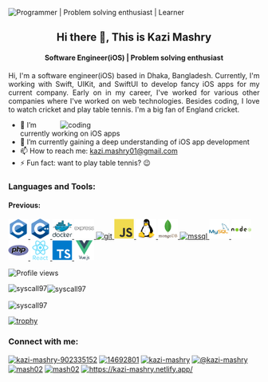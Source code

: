 ![Programmer | Problem solving enthusiast | Learner](https://previews.123rf.com/images/karpenkoilia/karpenkoilia1806/karpenkoilia180600011/102988806-vector-line-web-concept-for-programming-linear-web-banner-for-coding-.jpg)

<h2 align="center">Hi there 👋, This is Kazi Mashry</h2>
<h4 align="center">Software Engineer(iOS) | Problem solving enthusiast</h4>
<div align="left">
<p align="justify">
  Hi, I'm a software engineer(iOS) based in Dhaka, Bangladesh. Currently, I'm working with Swift, UIKit, and SwiftUI to develop fancy iOS apps for my current company. Early on in my career, I've worked for various other companies where I've worked on web technologies.
Besides coding, I love to watch cricket and play table tennis. I'm a big fan of England cricket.
</p>
</div>
<img align="right" alt="coding" width="400" src="https://cdn.dribbble.com/users/1732368/screenshots/11289837/work_from_hom_size.gif">

- 🔭 I’m currently working on iOS apps 
- 🌱 I’m currently gaining a deep understanding of iOS app development
- 📫 How to reach me: kazi.mashry01@gmail.com 
- ⚡ Fun fact: want to play table tennis? 😉 

<h3 align="left">Languages and Tools:</h3>
<h4 align="left">Previous:</h4>
<p align="left"> <a href="https://www.cprogramming.com/" target="_blank" rel="noreferrer"> <img src="https://raw.githubusercontent.com/devicons/devicon/master/icons/c/c-original.svg" alt="c" width="40" height="40"/> </a> <a href="https://www.w3schools.com/cpp/" target="_blank" rel="noreferrer"> <img src="https://raw.githubusercontent.com/devicons/devicon/master/icons/cplusplus/cplusplus-original.svg" alt="cplusplus" width="40" height="40"/> </a> <a href="https://www.docker.com/" target="_blank" rel="noreferrer"> <img src="https://raw.githubusercontent.com/devicons/devicon/master/icons/docker/docker-original-wordmark.svg" alt="docker" width="40" height="40"/> </a> <a href="https://expressjs.com" target="_blank" rel="noreferrer"> <img src="https://raw.githubusercontent.com/devicons/devicon/master/icons/express/express-original-wordmark.svg" alt="express" width="40" height="40"/> </a> <a href="https://git-scm.com/" target="_blank" rel="noreferrer"> <img src="https://www.vectorlogo.zone/logos/git-scm/git-scm-icon.svg" alt="git" width="40" height="40"/> </a> <a href="https://developer.mozilla.org/en-US/docs/Web/JavaScript" target="_blank" rel="noreferrer"> <img src="https://raw.githubusercontent.com/devicons/devicon/master/icons/javascript/javascript-original.svg" alt="javascript" width="40" height="40"/> </a> <a href="https://www.linux.org/" target="_blank" rel="noreferrer"> <img src="https://raw.githubusercontent.com/devicons/devicon/master/icons/linux/linux-original.svg" alt="linux" width="40" height="40"/> </a> <a href="https://www.mongodb.com/" target="_blank" rel="noreferrer"> <img src="https://raw.githubusercontent.com/devicons/devicon/master/icons/mongodb/mongodb-original-wordmark.svg" alt="mongodb" width="40" height="40"/> </a> <a href="https://www.microsoft.com/en-us/sql-server" target="_blank" rel="noreferrer"> <img src="https://www.svgrepo.com/show/303229/microsoft-sql-server-logo.svg" alt="mssql" width="40" height="40"/> </a> <a href="https://www.mysql.com/" target="_blank" rel="noreferrer"> <img src="https://raw.githubusercontent.com/devicons/devicon/master/icons/mysql/mysql-original-wordmark.svg" alt="mysql" width="40" height="40"/> </a> <a href="https://nodejs.org" target="_blank" rel="noreferrer"> <img src="https://raw.githubusercontent.com/devicons/devicon/master/icons/nodejs/nodejs-original-wordmark.svg" alt="nodejs" width="40" height="40"/> </a> <a href="https://www.php.net" target="_blank" rel="noreferrer"> <img src="https://raw.githubusercontent.com/devicons/devicon/master/icons/php/php-original.svg" alt="php" width="40" height="40"/> </a> <a href="https://reactjs.org/" target="_blank" rel="noreferrer"> <img src="https://raw.githubusercontent.com/devicons/devicon/master/icons/react/react-original-wordmark.svg" alt="react" width="40" height="40"/> </a> <a href="https://www.typescriptlang.org/" target="_blank" rel="noreferrer"> <img src="https://raw.githubusercontent.com/devicons/devicon/master/icons/typescript/typescript-original.svg" alt="typescript" width="40" height="40"/> </a> <a href="https://vuejs.org/" target="_blank" rel="noreferrer"> <img src="https://raw.githubusercontent.com/devicons/devicon/master/icons/vuejs/vuejs-original-wordmark.svg" alt="vuejs" width="40" height="40"/> </a> </p>

![Profile views](https://gpvc.arturio.dev/SysCall97)

<p><img align="left" src="https://github-readme-stats.vercel.app/api/top-langs?username=syscall97&show_icons=true&locale=en&layout=compact" alt="syscall97" /></p>

<p><img align="center" src="https://github-readme-stats.vercel.app/api?username=syscall97&show_icons=true&locale=en" alt="syscall97" /></p>

<p><img align="center" src="https://github-readme-streak-stats.herokuapp.com/?user=syscall97&" alt="syscall97" /></p>



[![trophy](https://github-profile-trophy.vercel.app/?username=SysCall97)](https://github.com/ryo-ma/github-profile-trophy)


  
<h3 align="left">Connect with me:</h3>
<p align="left">
<a href="https://linkedin.com/in/kazi-mashry-902335152" target="blank"><img align="center" src="https://raw.githubusercontent.com/rahuldkjain/github-profile-readme-generator/master/src/images/icons/Social/linked-in-alt.svg" alt="kazi-mashry-902335152" height="30" width="40" /></a>
<a href="https://stackoverflow.com/users/14692801" target="blank"><img align="center" src="https://raw.githubusercontent.com/rahuldkjain/github-profile-readme-generator/master/src/images/icons/Social/stack-overflow.svg" alt="14692801" height="30" width="40" /></a>
<a href="https://fb.com/kazi-mashry" target="blank"><img align="center" src="https://raw.githubusercontent.com/rahuldkjain/github-profile-readme-generator/master/src/images/icons/Social/facebook.svg" alt="kazi-mashry" height="30" width="40" /></a>
<a href="https://medium.com/@kazi-mashry" target="blank"><img align="center" src="https://raw.githubusercontent.com/rahuldkjain/github-profile-readme-generator/master/src/images/icons/Social/medium.svg" alt="@kazi-mashry" height="30" width="40" /></a>
<a href="https://codeforces.com/profile/mash02" target="blank"><img align="center" src="https://raw.githubusercontent.com/rahuldkjain/github-profile-readme-generator/master/src/images/icons/Social/codeforces.svg" alt="mash02" height="30" width="40" /></a>
<a href="https://www.leetcode.com/mash02" target="blank"><img align="center" src="https://raw.githubusercontent.com/rahuldkjain/github-profile-readme-generator/master/src/images/icons/Social/leet-code.svg" alt="mash02" height="30" width="40" /></a>
<a href="https://kazi-mashry.netlify.app/" target="blank"><img align="center" src="https://raw.githubusercontent.com/rahuldkjain/github-profile-readme-generator/master/src/images/icons/Social/rss.svg" alt="https://kazi-mashry.netlify.app/" height="30" width="40" /></a>
</p>
